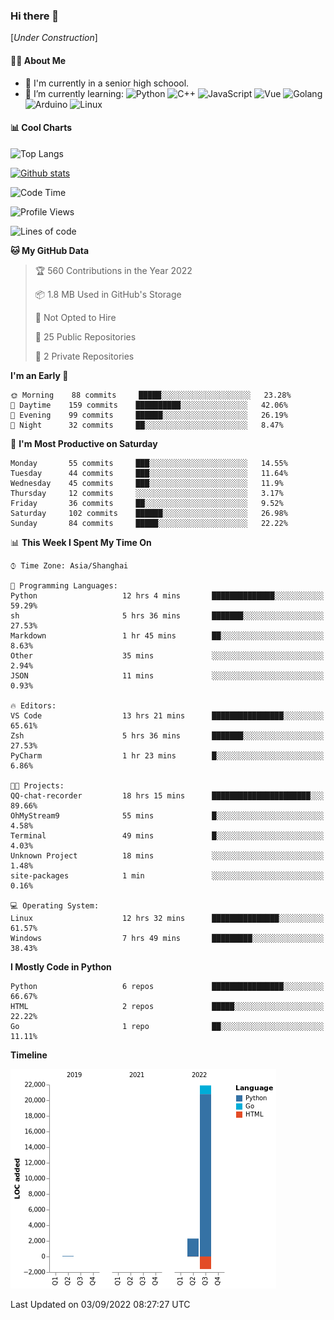 ### Hi there 👋

\[*Under Construction*\]

<!--
**NoNormalCreeper/NoNormalCreeper** is a ✨ _special_ ✨ repository because its `README.md` (this file) appears on your GitHub profile.

Here are some ideas to get you started:

- 🔭 I’m currently working on ...
- 🌱 I’m currently learning ...
- 👯 I’m looking to collaborate on ...
- 🤔 I’m looking for help with ...
- 💬 Ask me about ...
- 📫 How to reach me: ...
- 😄 Pronouns: ...
- ⚡ Fun fact: ...
-->

#### 👩‍💻 About Me

- 🏫 I'm currently in a senior high schoool.
- 🌱 I’m currently learning: 
![Python](https://img.shields.io/badge/-Python-blue?style=flat-square&logo=Python&logoColor=fff)
![C++](https://img.shields.io/badge/-C%2B%2B-00599C?style=flat-square&logo=C%2B%2B&logoColor=fff)
![JavaScript](https://img.shields.io/badge/-JavaScript-ffca18?style=flat-square&logo=JavaScript&logoColor=fff)
![Vue](https://img.shields.io/badge/-Vue-4FC08D?style=flat-square&logo=Vue.js&logoColor=fff)
![Golang](https://img.shields.io/badge/-Go-007d9c?style=flat-square&logo=Go&logoColor=fff)
![Arduino](https://img.shields.io/badge/-Arduino-00979D?style=flat-square&logo=Arduino&logoColor=fff)
![Linux](https://img.shields.io/badge/-Linux-FCC624?style=flat-square&logo=Linux&logoColor=fff)

#### 📊 Cool Charts

![Top Langs](https://github-readme-stats.vercel.app/api/top-langs/?username=NoNormalCreeper&layout=compact)

[![Github stats](https://github-readme-stats.vercel.app/api?username=NoNormalCreeper&show_icons=true)](https://github.com/anuraghazra/github-readme-stats)

<!--START_SECTION:waka-->
![Code Time](http://img.shields.io/badge/Code%20Time-79%20hrs%2059%20mins-blue)

![Profile Views](http://img.shields.io/badge/Profile%20Views-4-blue)

![Lines of code](https://img.shields.io/badge/From%20Hello%20World%20I%27ve%20Written-23%20Thousand%20lines%20of%20code-blue)

**🐱 My GitHub Data** 

> 🏆 560 Contributions in the Year 2022
 > 
> 📦 1.8 MB Used in GitHub's Storage 
 > 
> 🚫 Not Opted to Hire
 > 
> 📜 25 Public Repositories 
 > 
> 🔑 2 Private Repositories  
 > 
**I'm an Early 🐤** 

```text
🌞 Morning    88 commits     █████░░░░░░░░░░░░░░░░░░░░   23.28% 
🌆 Daytime    159 commits    ██████████░░░░░░░░░░░░░░░   42.06% 
🌃 Evening    99 commits     ██████░░░░░░░░░░░░░░░░░░░   26.19% 
🌙 Night      32 commits     ██░░░░░░░░░░░░░░░░░░░░░░░   8.47%

```
📅 **I'm Most Productive on Saturday** 

```text
Monday       55 commits     ███░░░░░░░░░░░░░░░░░░░░░░   14.55% 
Tuesday      44 commits     ███░░░░░░░░░░░░░░░░░░░░░░   11.64% 
Wednesday    45 commits     ███░░░░░░░░░░░░░░░░░░░░░░   11.9% 
Thursday     12 commits     ░░░░░░░░░░░░░░░░░░░░░░░░░   3.17% 
Friday       36 commits     ██░░░░░░░░░░░░░░░░░░░░░░░   9.52% 
Saturday     102 commits    ██████░░░░░░░░░░░░░░░░░░░   26.98% 
Sunday       84 commits     █████░░░░░░░░░░░░░░░░░░░░   22.22%

```


📊 **This Week I Spent My Time On** 

```text
⌚︎ Time Zone: Asia/Shanghai

💬 Programming Languages: 
Python                   12 hrs 4 mins       ██████████████░░░░░░░░░░░   59.29% 
sh                       5 hrs 36 mins       ███████░░░░░░░░░░░░░░░░░░   27.53% 
Markdown                 1 hr 45 mins        ██░░░░░░░░░░░░░░░░░░░░░░░   8.63% 
Other                    35 mins             ░░░░░░░░░░░░░░░░░░░░░░░░░   2.94% 
JSON                     11 mins             ░░░░░░░░░░░░░░░░░░░░░░░░░   0.93%

🔥 Editors: 
VS Code                  13 hrs 21 mins      ████████████████░░░░░░░░░   65.61% 
Zsh                      5 hrs 36 mins       ███████░░░░░░░░░░░░░░░░░░   27.53% 
PyCharm                  1 hr 23 mins        █░░░░░░░░░░░░░░░░░░░░░░░░   6.86%

🐱‍💻 Projects: 
QQ-chat-recorder         18 hrs 15 mins      ██████████████████████░░░   89.66% 
OhMyStream9              55 mins             █░░░░░░░░░░░░░░░░░░░░░░░░   4.58% 
Terminal                 49 mins             █░░░░░░░░░░░░░░░░░░░░░░░░   4.03% 
Unknown Project          18 mins             ░░░░░░░░░░░░░░░░░░░░░░░░░   1.48% 
site-packages            1 min               ░░░░░░░░░░░░░░░░░░░░░░░░░   0.16%

💻 Operating System: 
Linux                    12 hrs 32 mins      ███████████████░░░░░░░░░░   61.57% 
Windows                  7 hrs 49 mins       █████████░░░░░░░░░░░░░░░░   38.43%

```

**I Mostly Code in Python** 

```text
Python                   6 repos             ████████████████░░░░░░░░░   66.67% 
HTML                     2 repos             █████░░░░░░░░░░░░░░░░░░░░   22.22% 
Go                       1 repo              ██░░░░░░░░░░░░░░░░░░░░░░░   11.11%

```


**Timeline**

![Chart not found](https://raw.githubusercontent.com/NoNormalCreeper/NoNormalCreeper/main/charts/bar_graph.png) 


 Last Updated on 03/09/2022 08:27:27 UTC
<!--END_SECTION:waka-->

